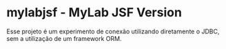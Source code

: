 # mylabjsf - MyLab JSF Version

Esse projeto é um experimento de conexão utilizando diretamente o JDBC, sem a utilização de um framework ORM.